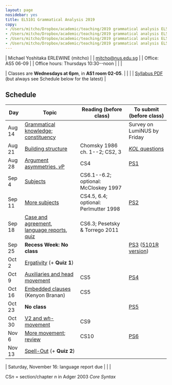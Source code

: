 ```yaml
---
layout: page
nosidebar: yes
title: EL5101 Grammatical Analysis 2019
copy:
- /Users/mitcho/Dropbox/academic/teaching/2019 grammatical analysis EL5101/syllabus/syllabus.pdf
- /Users/mitcho/Dropbox/academic/teaching/2019 grammatical analysis EL5101/ps/ps*.pdf
- /Users/mitcho/Dropbox/academic/teaching/2019 grammatical analysis EL5101/ps/extra*.pdf
- /Users/mitcho/Dropbox/academic/teaching/2019 grammatical analysis EL5101/handouts/handout*.pdf
---
```


| Michael Yoshitaka ERLEWINE (mitcho) |
| <a href='mailto:mitcho@nus.edu.sg'>mitcho@nus.edu.sg</a> |
| Office: AS5 06-09 |
| Office hours: Thursdays 10:30--noon |
| |

| Classes are **Wednesdays at 6pm**, in **AS1 room 02-05**. |
| |
| [Syllabus PDF](syllabus.pdf) (but always see Schedule below for the latest) |

## Schedule

| Day    | Topic | Reading (before class) | To submit (before class) |
|--------|-------|---------|-----------|
| Aug 14 | [Grammatical knowledge; constituency](handout01.pdf) | | Survey on LumiNUS by Friday |
| Aug 21 | [Building structure](handout02.pdf) | Chomsky 1986 ch. 1--2; CS2, 3 | [*KOL* questions](ps0.pdf) |
| Aug 28 | [Argument asymmetries, *v*P](handout03.pdf) | CS4 | [PS1](ps1.pdf) |
| Sep 4  | [Subjects](handout04.pdf) | CS6.1--6.2; optional: McCloskey 1997 | |
| Sep 11 | [More subjects](handout05.pdf) | CS4.5, 6.4; optional: Perlmutter 1998 | [PS2](ps2.pdf) |
| Sep 18 | [Case and agreement](handout06.pdf), [language reports](handout-reports.pdf), [quiz](handout-quiz1.pdf) | CS6.3; Pesetsky & Torrego 2011 | |
| Sep 25 | **Recess Week: No class** | | [PS3](ps3.pdf) ([5101R version](ps3r.pdf)) |
| Oct 2  | [Ergativity](handout07.pdf) (+ **Quiz 1**) <!--handout07.pdf--> | | |
| Oct 9  | [Auxiliaries and head movement](handout08.pdf) | CS5 | [PS4](ps4.pdf) |
| Oct 16 | [Embedded clauses](handout09.pdf) (Kenyon Branan) | CS5 | |
| Oct 23 | **No class** | | [PS5](ps5.pdf) |
| Oct 30 | [V2 and *wh*-movement](handout10.pdf) | CS9 | |
| Nov 6  | [More movement](handout11.pdf); [review](handout-review.pdf) | CS10 | [PS6](ps6.pdf) |
| Nov 13 | [Spell-Out](handout12.pdf) (+ **Quiz 2**) | | |

| Saturday, November 16: language report <!--handout-reports.pdf--> due |
| |

CS*n* = section/chapter *n* in Adger 2003 *Core Syntax*

<!-- Extra problems: [Tagalog](extra-tagalog.pdf) -->
